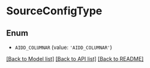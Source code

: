 # SourceConfigType


## Enum

* `AIDD_COLUMNAR` (value: `'AIDD_COLUMNAR'`)

[[Back to Model list]](../README.md#documentation-for-models) [[Back to API list]](../README.md#documentation-for-api-endpoints) [[Back to README]](../README.md)


